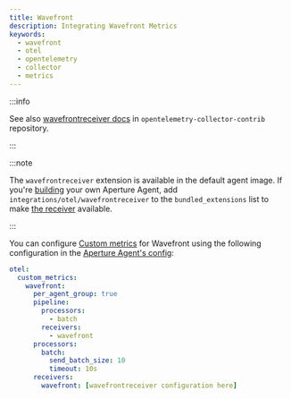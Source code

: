 ```yaml
---
title: Wavefront
description: Integrating Wavefront Metrics
keywords:
  - wavefront
  - otel
  - opentelemetry
  - collector
  - metrics
---
```


:::info

See also [wavefrontreceiver docs][receiver] in `opentelemetry-collector-contrib`
repository.

:::

:::note

The `wavefrontreceiver` extension is available in the default agent image. If
you're [building][build] your own Aperture Agent, add
`integrations/otel/wavefrontreceiver` to the `bundled_extensions` list to make
[the receiver][receiver] available.

:::

You can configure [Custom metrics][custom-metrics] for Wavefront using the
following configuration in the [Aperture Agent's config][agent-config]:

```yaml
otel:
  custom_metrics:
    wavefront:
      per_agent_group: true
      pipeline:
        processors:
          - batch
        receivers:
          - wavefront
      processors:
        batch:
          send_batch_size: 10
          timeout: 10s
      receivers:
        wavefront: [wavefrontreceiver configuration here]
```

[build]: /reference/aperturectl/build/agent/agent.md
[receiver]:
  https://github.com/open-telemetry/opentelemetry-collector-contrib/tree/main/receiver/wavefrontreceiver
[custom-metrics]: /reference/configuration/agent.md#custom-metrics-config
[agent-config]: /reference/configuration/agent.md#agent-o-t-e-l-config
